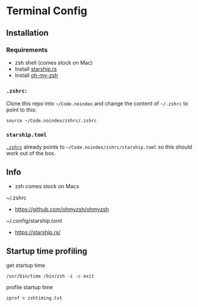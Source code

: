 # Terminal Config

## Installation

### Requirements

- zsh shell (comes stock on Mac)
- Install [starship.rs](https://starship.rs/)
- Install [oh-my-zsh](https://github.com/ohmyzsh/ohmyzsh)

### `.zshrc`:

Clone this repo into `~/Code.noindex` and change the content of `~/.zshrc` to point to this:

```
source ~/Code.noindex/zshrc/.zshrc
```

### `starship.toml`

[`.zshrc`](./.zshrc) already points to `~/Code.noindex/zshrc/starship.toml` so this should work out of the box.

## Info

- zsh comes stock on Macs

~/.zshrc

- https://github.com/ohmyzsh/ohmyzsh

~/.config/starship.toml

- https://starship.rs/

## Startup time profiling

get startup time

```
/usr/bin/time /bin/zsh -i -c exit
```

profile startup time

```
zprof > zshtiming.txt
```
